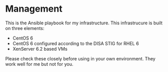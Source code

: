 Management
==========

This is the Ansible playbook for my infrastructure. This infrastrucure is built on three elements:

* CentOS 6 
* CentOS 6 configured according to the DISA STIG for RHEL 6
* XenServer 6.2 based VMs

Please check these closely before using in your own environment. They work well for me but not for you.


